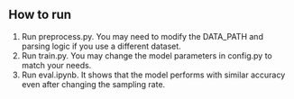## How to run
1. Run preprocess.py. You may need to modify the DATA_PATH and parsing logic if you use a different dataset.
2. Run train.py. You may change the model parameters in config.py to match your needs.
3. Run eval.ipynb. It shows that the model performs with similar accuracy even after changing the sampling rate.
